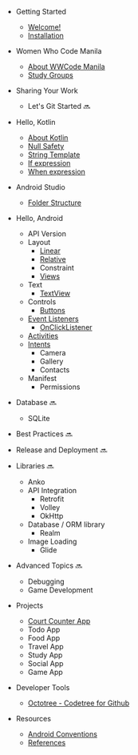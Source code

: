 - Getting Started
  - [Welcome!](README.md)
  - [Installation](getting_started/install_tools.md)

- Women Who Code Manila
  - [About WWCode Manila](wwcodemanila/about.md)
  - [Study Groups](wwcodemanila/study_groups.md)

- Sharing Your Work
  - Let's Git Started :soon:

- Hello, Kotlin
  - [About Kotlin](kotlin/about_kotlin.md)
  - [Null Safety](kotlin/null_safety.md)
  - [String Template](kotlin/string_template.md)
  - [If expression](kotlin/if_expression.md)
  - [When expression](kotlin/when_expression.md)

- Android Studio 
  - [Folder Structure](android/folder_structure.md)
- Hello, Android
  - API Version
  - Layout
    - [Linear](android/linear_layout.md)
    - [Relative](android/relative_layout.md)
    - Constraint
    - [Views](android/view.md)
  - Text 
    - [TextView](android/textview.md)
  - Controls
    - [Buttons](android/button.md)
  - [Event Listeners](android/event_listener.md)
    - [OnClickListener](android/extensions_onclicklistener.md)
  - [Activities](android/android_activities.md)
  - [Intents](android/android_intents.md)
    - Camera
    - Gallery
    - Contacts
  - Manifest
    - Permissions

- Database :soon:
  - SQLite

- Best Practices :soon:

- Release and Deployment :soon:

- Libraries :soon:
  - Anko
  - API Integration
    - Retrofit
    - Volley
    - OkHttp
  - Database / ORM library
    - Realm
  - Image Loading
    - Glide

- Advanced Topics :soon:
  - Debugging
  - Game Development

- Projects 
  - [Court Counter App](projects/court_counter.md)
  - Todo App
  - Food App
  - Travel App
  - Study App
  - Social App
  - Game App

- Developer Tools
  - [Octotree - Codetree for Github](https://github.com/buunguyen/octotree)

- Resources
  - [Android Conventions](resources/android_conventions.md)
  - [References](resources/references.md)
